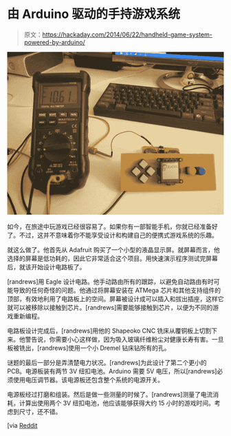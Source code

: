 # 由 Arduino 驱动的手持游戏系统

> 原文：<https://hackaday.com/2014/06/22/handheld-game-system-powered-by-arduino/>

![DIY Handheld Game System](img/b653550a1e18de17a9ea5bf4a3cf4a1d.png)

如今，在旅途中玩游戏已经很容易了。如果你有一部智能手机，你就已经准备好了。不过，这并不意味着你不能享受设计和构建自己的便携式游戏系统的乐趣。

就这么做了。他首先从 Adafruit 购买了一个小型的液晶显示屏。就屏幕而言，他选择的屏幕是低功耗的，因此它非常适合这个项目。用快速演示程序测试完屏幕后，就该开始设计电路板了。

[randrews]用 Eagle 设计电路。他手动路由所有的跟踪，以避免自动路由有时可能导致的任何奇怪的问题。他通过将屏幕安装在 ATMega 芯片和其他支持组件的顶部，有效地利用了电路板上的空间。屏幕被设计成可以插入和拔出插座，这样它就可以被移除以接触到芯片。[randrews]需要能够接触到芯片，以便为不同的游戏重新编程。

电路板设计完成后，[randrews]用他的 Shapeoko CNC 铣床从覆铜板上切割下来。他警告说，你需要小心这样做，因为吸入玻璃纤维粉尘对健康长寿有害。一旦板被铣出，[randrews]使用一个小 Dremel 钻床钻所有的孔。

谜题的最后一部分是弄清楚电力状况。[randrews]为此设计了第二个更小的 PCB。电源板装有两节 3V 纽扣电池。Arduino 需要 5V 电压，所以[randrews]必须使用电压调节器。该电源板还包含整个系统的电源开关。

电源板经过打磨和组装。然后是做一些测量的时候了。[randrews]测量了电流消耗，计算出使用两个 3V 纽扣电池，他应该能够获得大约 15 小时的游戏时间。考虑到尺寸，还不错。

[via [Reddit](http://www.reddit.com/r/electronics/comments/28tfnw/i_made_a_handheld_game_system_this_weekend_xpost/ "Reddit.com")